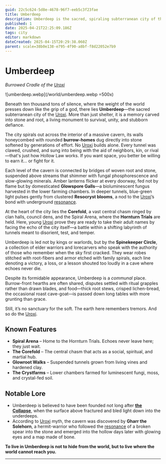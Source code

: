```yaml
---
guid: 22c5c624-5d8e-4678-96f7-eeb5c3f23fae
title: Umberdeep
description: Umberdeep is the sacred, spiraling subterranean city of the Uroxi, a communal stronghold carved deep within a massive cavern and steeped in tradition and echoing history.
published: 1
date: 2025-04-21T22:25:09.186Z
tags: city
editor: markdown
dateCreated: 2025-04-15T20:29:38.060Z
parent: scale=38b0e138-e795-4f90-a8bf-f8d22052e7b9
---
```


# Umberdeep
*Burrowed Cradle of the [Uroxi](/being/species/uroxi.md)*

![umberdeep.webp](/world/umberdeep.webp =500x)

Beneath ten thousand tons of silence, where the weight of the world presses down like the grip of a god, there lies **Umberdeep**—the sacred subterranean city of the [Uroxi](/being/species/uroxi.md). More than just shelter, it is a memory carved into stone and root, a living monument to survival, unity, and stubborn defiance.

The city spirals out across the interior of a massive cavern, its walls honeycombed with rounded **burrow-homes** dug directly into stone softened by generations of effort. No [Uroxi](/being/species/uroxi.md) builds alone. Every tunnel was clawed, crushed, and sung into being with the aid of neighbors, kin, or rival—that's just how Hollow Law works. If you want space, you better be willing to earn it... or fight for it.

Each level of the cavern is connected by bridges of woven root and stone, suspended above streams that shimmer with fungal phosphorescence and slow-glowing minerals. Amber lanterns flicker at every doorway, fed not by flame but by domesticated **Glowspore Galls**—a bioluminescent fungus harvested in the lower farming chambers. In deeper tunnels, blue-green light pulses gently from clustered **Resocryst blooms**, a nod to the [Uroxi](/being/species/uroxi.md)’s bond with underground [resonance](/structure/mechanic/resonance.md).

At the heart of the city lies the **Corefold**, a vast central chasm ringed by clan halls, council dens, and the Spiral Arena, where the **Hornturn Trials** are held. Here, young [Uroxi](/being/species/uroxi.md) prove they are ready to take their adult names by facing the echo of the city itself—a battle within a shifting labyrinth of tunnels meant to disorient, test, and temper.

Umberdeep is led not by kings or warlords, but by the **Spinekeeper Circle**, a collection of elder warriors and lorecarvers who speak with the authority of those who remember when the sky first cracked. They wear robes stitched with root-fibers and armor etched with family spirals, each line denoting a victory, a loss, or a lesson shouted too loudly in a cave where echoes never die.

Despite its formidable appearance, Umberdeep is a *communal* place. Burrow-front hearths are often shared, disputes settled with ritual grapples rather than drawn blades, and food—thick root stews, crisped lichen-bread, the occasional roast cave-goat—is passed down long tables with more grunting than grace.

Still, it’s no sanctuary for the soft. The earth here remembers tremors. And so do the [Uroxi](/being/species/uroxi.md).

## Known Features

- **Spiral Arena** – Home to the Hornturn Trials. Echoes never leave here; they just wait.
- **The Corefold** – The central chasm that acts as a social, spiritual, and martial hub.
- **Glowroot Walks** – Suspended tunnels grown from living vines and hardened clay.
- **The Crystfarms** – Lower chambers farmed for luminescent fungi, moss, and crystal-fed soil.

## Notable Lore

- Umberdeep is believed to have been founded not long after **[the Collapse](/structure/chronological/event/the-collapse.md)**, when the surface above fractured and bled light down into the underdeeps.
- According to [Uroxi](/being/species/uroxi.md) myth, the cavern was discovered by **Gharr the Solehorn**, a hermit-warrior who followed the [resonance](/structure/mechanic/resonance.md) of a broken spear into the stone and emerged into the hollow days later with glowing eyes and a map made of bone.

**To live in Umberdeep is not to hide from the world, but to live where the world cannot reach you.**

---
